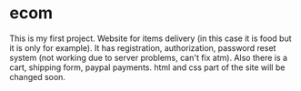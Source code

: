 # ecom
This is my first project.
Website for items delivery (in this case it is food but it is only for example).
It has registration, authorization, password reset system (not working due to server problems, can't fix atm).
Also there is a cart, shipping form, paypal payments.
html and css part of the site will be changed soon.
